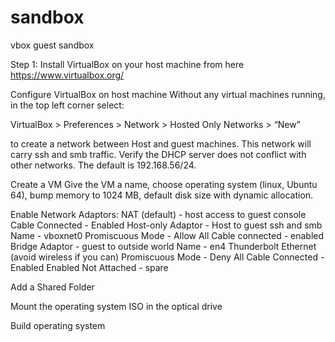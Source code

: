 # sandbox
vbox guest sandbox

Step 1: Install VirtualBox on your host machine from here
https://www.virtualbox.org/

Configure VirtualBox on host machine
Without any virtual machines running, in the top left corner select:

VirtualBox > Preferences > Network > Hosted Only Networks > “New”

to create a network between Host and guest machines.  This network will carry ssh and smb traffic. Verify the DHCP server does not conflict with other networks.  The default is 192.168.56/24.

Create a VM
Give the VM a name, choose operating system (linux, Ubuntu 64), bump memory to 1024 MB, default disk size with dynamic allocation.

Enable Network Adaptors:
NAT (default) - host access to guest console
Cable Connected - Enabled
Host-only Adaptor - Host to guest ssh and smb
Name - vboxnet0
Promiscuous Mode - Allow All
Cable connected - enabled
Bridge Adaptor - guest to outside world
Name - en4 Thunderbolt Ethernet (avoid wireless if you can)
Promiscuous Mode - Deny All
Cable Connected - Enabled
Enabled Not Attached - spare

Add a Shared Folder

Mount the operating system ISO in the optical drive

Build operating system
